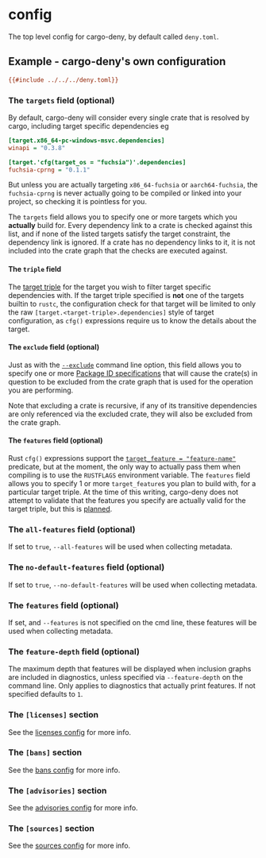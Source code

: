 # config

The top level config for cargo-deny, by default called `deny.toml`.

## Example - cargo-deny's own configuration

```ini
{{#include ../../../deny.toml}}
```

### The `targets` field (optional)

By default, cargo-deny will consider every single crate that is resolved by cargo, including target specific dependencies eg

```ini
[target.x86_64-pc-windows-msvc.dependencies]
winapi = "0.3.8"

[target.'cfg(target_os = "fuchsia")'.dependencies]
fuchsia-cprng = "0.1.1"
```

But unless you are actually targeting `x86_64-fuchsia` or `aarch64-fuchsia`, the `fuchsia-cprng` is never actually going to be compiled or linked into your project, so checking it is pointless for you.

The `targets` field allows you to specify one or more targets which you **actually** build for. Every dependency link to a crate is checked against this list, and if none of the listed targets satisfy the target constraint, the dependency link is ignored. If a crate has no dependency links to it, it is not included into the crate graph that the checks are executed against.

#### The `triple` field

The [target triple](https://forge.rust-lang.org/release/platform-support.html) for the target you wish to filter target specific dependencies with. If the target triple specified is **not** one of the targets builtin to `rustc`, the configuration check for that target will be limited to only the raw `[target.<target-triple>.dependencies]` style of target configuration, as `cfg()` expressions require us to know the details about the target.

#### The `exclude` field (optional)

Just as with the [`--exclude`](../cli/common.md#--exclude) command line option, this field allows you to specify one or more [Package ID specifications](https://doc.rust-lang.org/cargo/commands/cargo-pkgid.html) that will cause the crate(s) in question to be excluded from the crate graph that is used for the operation you are performing.

Note that excluding a crate is recursive, if any of its transitive dependencies are only referenced via the excluded crate, they will also be excluded from the crate graph.

#### The `features` field (optional)

Rust `cfg()` expressions support the [`target_feature = "feature-name"`](https://doc.rust-lang.org/reference/attributes/codegen.html#the-target_feature-attribute) predicate, but at the moment, the only way to actually pass them when compiling is to use the `RUSTFLAGS` environment variable. The `features` field allows you to specify 1 or more `target_feature`s you plan to build with, for a particular target triple. At the time of this writing, cargo-deny does not attempt to validate that the features you specify are actually valid for the target triple, but this is [planned](https://github.com/EmbarkStudios/cfg-expr/issues/1).

### The `all-features` field (optional)

If set to `true`, `--all-features` will be used when collecting metadata.

### The `no-default-features` field (optional)

If set to `true`, `--no-default-features` will be used when collecting metadata.

### The `features` field (optional)

If set, and `--features` is not specified on the cmd line, these features will be used when collecting metadata.

### The `feature-depth` field (optional)

The maximum depth that features will be displayed when inclusion graphs are included in diagnostics, unless specified via `--feature-depth` on the command line. Only applies to diagnostics that actually print features. If not specified defaults to `1`.

### The `[licenses]` section

See the [licenses config](licenses/cfg.html) for more info.

### The `[bans]` section

See the [bans config](bans/cfg.html) for more info.

### The `[advisories]` section

See the [advisories config](advisories/cfg.html) for more info.

### The `[sources]` section

See the [sources config](sources/cfg.html) for more info.
